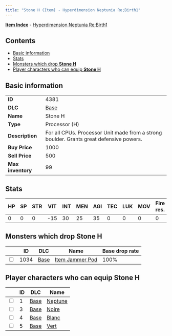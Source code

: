 ```yaml
---
title: "Stone H (Item) - Hyperdimension Neptunia Re;Birth1"
---
```


[**Item Index**](/neptunia/rb1/item/index.html) - [Hyperdimension Neptunia Re;Birth1](/neptunia/rb1)

## Contents

- [Basic information](#basic-information)
- [Stats](#stats)
- [Monsters which drop **Stone H**](#monsters-which-drop-stone-h)
- [Player characters who can equip **Stone H**](#player-characters-who-can-equip-stone-h)

## Basic information

|   |   |
| -- | -- |
| **ID** | 4381 |
| **DLC** | [Base](/neptunia/rb1/dlc/1-base.html) |
| **Name** | Stone H |
| **Type** | Processor (H) |
| **Description** | For all CPUs. Processor Unit made from a strong boulder. Grants great defensive powers. |
| **Buy Price** | 1000 |
| **Sell Price** | 500 |
| **Max inventory** | 99 |

## Stats

| HP | SP | STR | VIT | INT | MEN | AGI | TEC | LUK | MOV | Fire res. | Ice res. | Wind res. | Lightning res. |
| -- | -- | --- | --- | --- | --- | --- | --- | --- | --- | --------- | -------- | --------- | -------------- |
| 0 | 0 | 0 | -15 | 30 | 25 | 35 | 0 | 0 | 0 | 0 | 0 | 0 | 20 |

## Monsters which drop **Stone H**

|    | ID | DLC | Name | Base drop rate |
| -- | -- | --- | ---- | -------------- |
| <input type="checkbox" id="rb1-monster-1-1034" class="trackbox" /> | 1034 | [Base](/neptunia/rb1/dlc/1-base.html) | [Item Jammer Pod](/neptunia/rb1/monster/1-1034-item-jammer-pod.html) | 100% |

## Player characters who can equip **Stone H**

|    | ID | DLC | Name |
| -- | -- | --- | ---- |
| <input type="checkbox" id="rb1-player-1-1" class="trackbox" /> | 1 | [Base](/neptunia/rb1/dlc/1-base.html) | [Neptune](/neptunia/rb1/player/1-1-neptune.html) |
| <input type="checkbox" id="rb1-player-1-3" class="trackbox" /> | 3 | [Base](/neptunia/rb1/dlc/1-base.html) | [Noire](/neptunia/rb1/player/1-3-noire.html) |
| <input type="checkbox" id="rb1-player-1-4" class="trackbox" /> | 4 | [Base](/neptunia/rb1/dlc/1-base.html) | [Blanc](/neptunia/rb1/player/1-4-blanc.html) |
| <input type="checkbox" id="rb1-player-1-5" class="trackbox" /> | 5 | [Base](/neptunia/rb1/dlc/1-base.html) | [Vert](/neptunia/rb1/player/1-5-vert.html) |